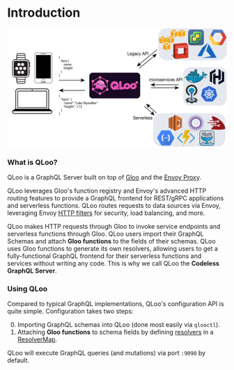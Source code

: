 # Introduction

![Overview](high_level_architecture.png "High Level Architecture")


### What is QLoo?

QLoo is a GraphQL Server built on top of [Gloo](https://github.com/solo-io/gloo) and the [Envoy Proxy](https://envoyproxy.io).

QLoo leverages Gloo's function registry and Envoy's advanced HTTP routing features to provide a GraphQL frontend
for REST/gRPC applications and serverless functions. QLoo routes requests to data sources via Envoy, leveraging 
Envoy [HTTP filters](https://www.envoyproxy.io/docs/envoy/latest/api-v2/config/filter/filter.html?highlight=http%20filter) 
for security, load balancing, and more.

QLoo makes HTTP requests through Gloo to invoke service endpoints and serverless functions through Gloo. QLoo users
import their GraphQL Schemas and attach **Gloo functions** to the fields of their schemas. QLoo uses Gloo functions to generate
its own resolvers, allowing users to get a fully-functional GraphQL frontend for their serverless functions and services 
without writing any code. This is why we call QLoo the **Codeless GraphQL Server**.


### Using QLoo

Compared to typical GraphQL implementations, QLoo's configuration API is quite simple. Configuration takes two steps:

0. Importing GraphQL schemas into QLoo (done most easily via `qlooctl`).
0. Attaching **Gloo functions** to schema fields by defining [resolvers](concepts/resolvers.md) in a [ResolverMap](concepts/api_objects.md). 

QLoo will execute GraphQL queries (and mutations) via port `:9090` by default.

